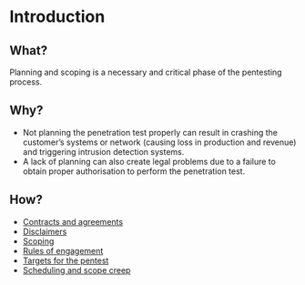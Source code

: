 # Introduction

## What?

Planning and scoping is a necessary and critical phase of the pentesting process.

## Why?

* Not planning the penetration test properly can result in crashing the customer’s systems or network 
(causing loss in production and revenue) and triggering intrusion detection systems. 
* A lack of planning can also create legal problems due to a failure to obtain proper authorisation to perform the 
penetration test.

## How?

* [Contracts and agreements](contracts.md)
* [Disclaimers](disclaimers.md)
* [Scoping](scoping.md)
* [Rules of engagement](roe.md)
* [Targets for the pentest](targets.md)
* [Scheduling and scope creep](scheduling.md)